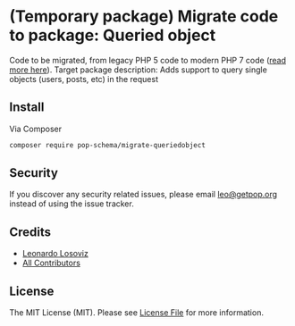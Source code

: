 # (Temporary package) Migrate code to package: Queried object

Code to be migrated, from legacy PHP 5 code to modern PHP 7 code ([read more here](https://github.com/leoloso/PoP#codebase-migration)). Target package description:  Adds support to query single objects (users, posts, etc) in the request

## Install

Via Composer

``` bash
composer require pop-schema/migrate-queriedobject
```

## Security

If you discover any security related issues, please email leo@getpop.org instead of using the issue tracker.

## Credits

- [Leonardo Losoviz][link-author]
- [All Contributors][link-contributors]

## License

The MIT License (MIT). Please see [License File](LICENSE.md) for more information.

[ico-version]: https://img.shields.io/packagist/v/pop-schema/queriedobject.svg?style=flat-square
[ico-license]: https://img.shields.io/badge/license-MIT-brightgreen.svg?style=flat-square
[ico-travis]: https://img.shields.io/travis/pop-schema/queriedobject/master.svg?style=flat-square
[ico-scrutinizer]: https://img.shields.io/scrutinizer/coverage/g/pop-schema/queriedobject.svg?style=flat-square
[ico-code-quality]: https://img.shields.io/scrutinizer/g/pop-schema/queriedobject.svg?style=flat-square
[ico-downloads]: https://img.shields.io/packagist/dt/pop-schema/queriedobject.svg?style=flat-square

[link-packagist]: https://packagist.org/packages/pop-schema/queriedobject
[link-travis]: https://travis-ci.org/pop-schema/queriedobject
[link-scrutinizer]: https://scrutinizer-ci.com/g/pop-schema/queriedobject/code-structure
[link-code-quality]: https://scrutinizer-ci.com/g/pop-schema/queriedobject
[link-downloads]: https://packagist.org/packages/pop-schema/queriedobject
[link-author]: https://github.com/leoloso
[link-contributors]: ../../contributors
